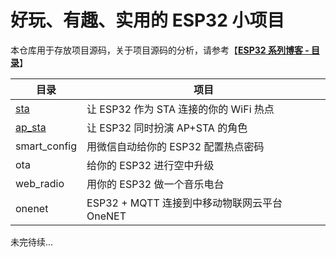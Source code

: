 # 好玩、有趣、实用的 ESP32 小项目

本仓库用于存放项目源码，关于项目源码的分析，请参考【[**ESP32 系列博客 - 目录**](http://blog.csdn.net/tidyjiang/article/details/71038695)】

目录      | 项目
---      | ---
[sta](./sta)      | 让 ESP32 作为 STA 连接的你的 WiFi 热点
[ap_sta](./ap_sta)   | 让 ESP32 同时扮演 AP+STA 的角色 
smart_config   | 用微信自动给你的 ESP32 配置热点密码
ota            | 给你的 ESP32 进行空中升级
web_radio     | 用你的 ESP32 做一个音乐电台
onenet        | ESP32 + MQTT 连接到中移动物联网云平台 OneNET

未完待续...
